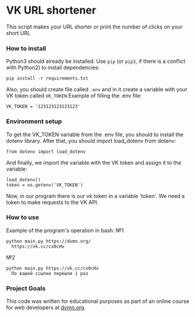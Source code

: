 # VK URL shortener

This script makes your URL shorter or print the number of clicks on your short URL

### How to install

Python3 should already be installed. 
Use `pip` (or `pip3`, if there is a conflict with Python2) to install dependencies:
```
pip install -r requirements.txt
```

Also, you should create file called `.env` and in it create a variable with your VK token called `VK_TOKEN`
Example of filling the .env file:
```
VK_TOKEN = '123123123123123'
```

### Environment setup

To get the VK_TOKEN variable from the .env file, you should to install the dotenv library.
After that, you should import load_dotenv from dotenv:
```
from dotenv import load_dotenv
```
And finally, we import the variable with the VK token and assign it to the variable:
```
load_dotenv()
token = os.getenv('VK_TOKEN')
```
Now, in our program there is our vk token in a variable 'token'. We need a token to make requests to the VK API.

### How to use

Example of the program's operation in bash:
№1
```
python main.py https://dvmn.org/
  https://vk.cc/cx0cHv
```
№2
```
python main.py https://vk.cc/cx0cHv
  По вашей ссылке перешли 1 раз
```

### Project Goals

This code was written for educational purposes as part of an online course for web developers at [dvmn.org](https://dvmn.org/).
